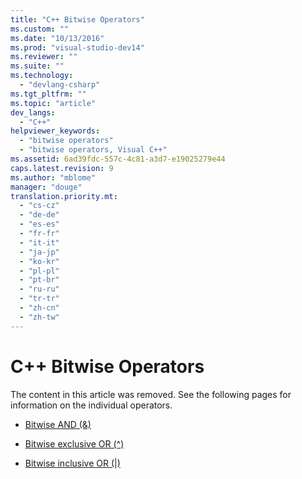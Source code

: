 ```yaml
---
title: "C++ Bitwise Operators"
ms.custom: ""
ms.date: "10/13/2016"
ms.prod: "visual-studio-dev14"
ms.reviewer: ""
ms.suite: ""
ms.technology: 
  - "devlang-csharp"
ms.tgt_pltfrm: ""
ms.topic: "article"
dev_langs: 
  - "C++"
helpviewer_keywords: 
  - "bitwise operators"
  - "bitwise operators, Visual C++"
ms.assetid: 6ad39fdc-557c-4c81-a3d7-e19025279e44
caps.latest.revision: 9
ms.author: "mblome"
manager: "douge"
translation.priority.mt: 
  - "cs-cz"
  - "de-de"
  - "es-es"
  - "fr-fr"
  - "it-it"
  - "ja-jp"
  - "ko-kr"
  - "pl-pl"
  - "pt-br"
  - "ru-ru"
  - "tr-tr"
  - "zh-cn"
  - "zh-tw"
---
```

# C++ Bitwise Operators
The content in this article was removed. See the following pages for information on the individual operators.  
  
-   [Bitwise AND (&)](../Topic/Bitwise%20AND%20Operator:%20&.md)  
  
-   [Bitwise exclusive OR (^)](../Topic/Bitwise%20Exclusive%20OR%20Operator:%20%5E.md)  
  
-   [Bitwise inclusive OR (&#124;)](../Topic/Bitwise%20Inclusive%20OR%20Operator:%20%7C.md)
